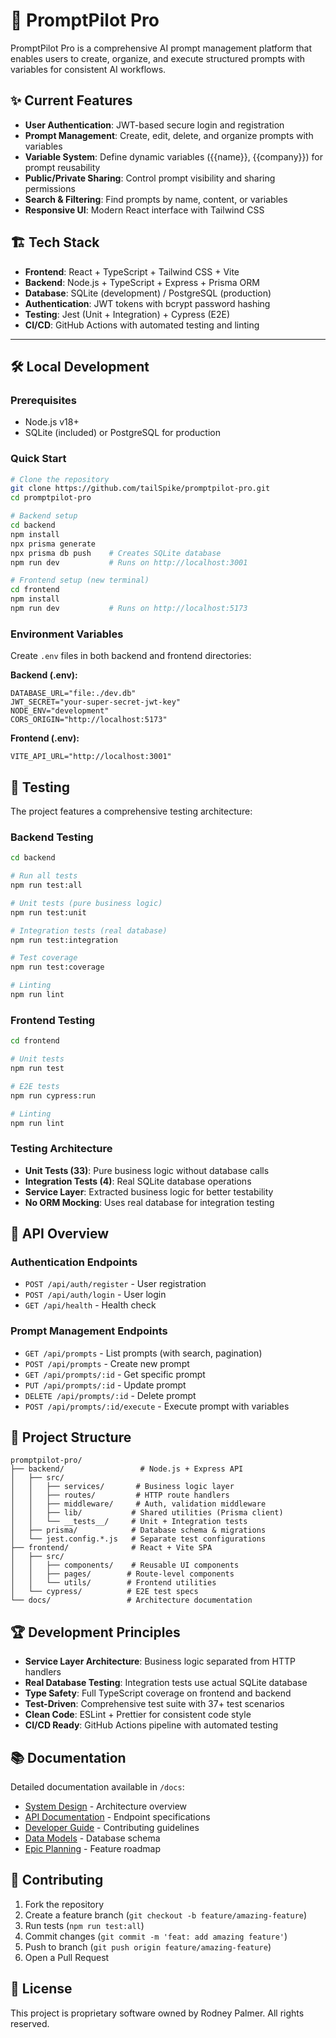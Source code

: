 # 🚀 PromptPilot Pro

PromptPilot Pro is a comprehensive AI prompt management platform that enables users to create, organize, and execute structured prompts with variables for consistent AI workflows.

## ✨ Current Features

- **User Authentication**: JWT-based secure login and registration
- **Prompt Management**: Create, edit, delete, and organize prompts with variables
- **Variable System**: Define dynamic variables ({{name}}, {{company}}) for prompt reusability
- **Public/Private Sharing**: Control prompt visibility and sharing permissions
- **Search & Filtering**: Find prompts by name, content, or variables
- **Responsive UI**: Modern React interface with Tailwind CSS

## 🏗️ Tech Stack

- **Frontend**: React + TypeScript + Tailwind CSS + Vite
- **Backend**: Node.js + TypeScript + Express + Prisma ORM
- **Database**: SQLite (development) / PostgreSQL (production)
- **Authentication**: JWT tokens with bcrypt password hashing
- **Testing**: Jest (Unit + Integration) + Cypress (E2E)
- **CI/CD**: GitHub Actions with automated testing and linting

---

## 🛠️ Local Development

### Prerequisites
- Node.js v18+ 
- SQLite (included) or PostgreSQL for production

### Quick Start
```bash
# Clone the repository
git clone https://github.com/tailSpike/promptpilot-pro.git
cd promptpilot-pro

# Backend setup
cd backend
npm install
npx prisma generate
npx prisma db push    # Creates SQLite database
npm run dev           # Runs on http://localhost:3001

# Frontend setup (new terminal)
cd frontend  
npm install
npm run dev           # Runs on http://localhost:5173

```

### Environment Variables
Create `.env` files in both backend and frontend directories:

**Backend (.env):**
```env
DATABASE_URL="file:./dev.db"
JWT_SECRET="your-super-secret-jwt-key"
NODE_ENV="development"
CORS_ORIGIN="http://localhost:5173"
```

**Frontend (.env):**
```env
VITE_API_URL="http://localhost:3001"
```

## 🧪 Testing

The project features a comprehensive testing architecture:

### Backend Testing
```bash
cd backend

# Run all tests
npm run test:all

# Unit tests (pure business logic)
npm run test:unit

# Integration tests (real database)
npm run test:integration

# Test coverage
npm run test:coverage

# Linting
npm run lint
```

### Frontend Testing
```bash
cd frontend

# Unit tests
npm run test

# E2E tests
npm run cypress:run

# Linting
npm run lint
```

### Testing Architecture
- **Unit Tests (33)**: Pure business logic without database calls
- **Integration Tests (4)**: Real SQLite database operations  
- **Service Layer**: Extracted business logic for better testability
- **No ORM Mocking**: Uses real database for integration testing

## 🚀 API Overview

### Authentication Endpoints
- `POST /api/auth/register` - User registration
- `POST /api/auth/login` - User login  
- `GET /api/health` - Health check

### Prompt Management Endpoints
- `GET /api/prompts` - List prompts (with search, pagination)
- `POST /api/prompts` - Create new prompt
- `GET /api/prompts/:id` - Get specific prompt
- `PUT /api/prompts/:id` - Update prompt
- `DELETE /api/prompts/:id` - Delete prompt
- `POST /api/prompts/:id/execute` - Execute prompt with variables

## 📁 Project Structure

```
promptpilot-pro/
├── backend/                 # Node.js + Express API
│   ├── src/
│   │   ├── services/       # Business logic layer
│   │   ├── routes/         # HTTP route handlers  
│   │   ├── middleware/     # Auth, validation middleware
│   │   ├── lib/           # Shared utilities (Prisma client)
│   │   └── __tests__/     # Unit + Integration tests
│   ├── prisma/            # Database schema & migrations
│   └── jest.config.*.js   # Separate test configurations
├── frontend/              # React + Vite SPA
│   ├── src/
│   │   ├── components/    # Reusable UI components
│   │   ├── pages/        # Route-level components
│   │   └── utils/        # Frontend utilities
│   └── cypress/          # E2E test specs
└── docs/                 # Architecture documentation
```

## 🏆 Development Principles

- **Service Layer Architecture**: Business logic separated from HTTP handlers
- **Real Database Testing**: Integration tests use actual SQLite database
- **Type Safety**: Full TypeScript coverage on frontend and backend
- **Test-Driven**: Comprehensive test suite with 37+ test scenarios
- **Clean Code**: ESLint + Prettier for consistent code style
- **CI/CD Ready**: GitHub Actions pipeline with automated testing

## 📚 Documentation

Detailed documentation available in `/docs`:
- [System Design](docs/SYSTEM_DESIGN.md) - Architecture overview
- [API Documentation](docs/API.md) - Endpoint specifications  
- [Developer Guide](docs/DEV_GUIDE.md) - Contributing guidelines
- [Data Models](docs/DATA_MODELS.md) - Database schema
- [Epic Planning](docs/EPICS.md) - Feature roadmap

## 🤝 Contributing

1. Fork the repository
2. Create a feature branch (`git checkout -b feature/amazing-feature`)
3. Run tests (`npm run test:all`)
4. Commit changes (`git commit -m 'feat: add amazing feature'`)
5. Push to branch (`git push origin feature/amazing-feature`)
6. Open a Pull Request

## 📜 License

This project is proprietary software owned by Rodney Palmer. All rights reserved.
